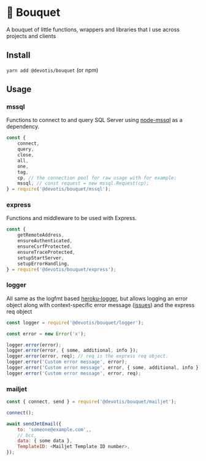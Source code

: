 # 💐 Bouquet

A bouquet of little functions, wrappers and libraries that I use across projects and clients

## Install

`yarn add @devotis/bouquet` (or npm)

## Usage

### mssql

Functions to connect to and query SQL Server using [node-mssql](https://github.com/tediousjs/node-mssql) as a dependency.

```javascript
const {
    connect,
    query,
    close,
    all,
    one,
    tag,
    cp, // the connection pool for raw usage with for example:
    mssql, // const request = new mssql.Request(cp);
} = require('@devotis/bouquet/mssql');
```

### express

Functions and middleware to be used with Express.

```javascript
const {
    getRemoteAddress,
    ensureAuthenticated,
    ensureCsrfProtected,
    ensureTraceProtected,
    setupStartServer,
    setupErrorHandling,
} = require('@devotis/bouquet/express');
```

### logger

All same as the logfmt based [heroku-logger](https://github.com/ianstormtaylor/heroku-logger), but allows logging an error object along with context-specific error message ([issues](https://github.com/ianstormtaylor/heroku-logger/issues/15)) and the express req object

```javascript
const logger = require('@devotis/bouquet/logger');

const error = new Error('x');

logger.error(error);
logger.error(error, { some, additional, info });
logger.error(error, req); // req is the express req object.
logger.error('Custom error message', error);
logger.error('Custom error message', error, { some, additional, info });
logger.error('Custom error message', error, req);
```

### mailjet

```javascript
const { connect, send } = require('@devotis/bouquet/mailjet');

connect();

await sendJetEmail({
    to: 'someone@example.com',,
    // bcc,
    data: { some data },
    TemplateID: <Mailjet Template ID number>,
});
```
